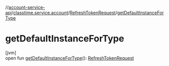 //[account-service-api](../../../index.md)/[classtime.service.account](../index.md)/[RefreshTokenRequest](index.md)/[getDefaultInstanceForType](get-default-instance-for-type.md)

# getDefaultInstanceForType

[jvm]\
open fun [getDefaultInstanceForType](get-default-instance-for-type.md)(): [RefreshTokenRequest](index.md)
